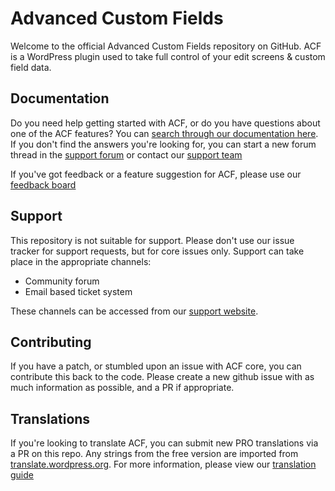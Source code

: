 # Advanced Custom Fields

Welcome to the official Advanced Custom Fields repository on GitHub. ACF is a WordPress plugin used to take full control of your edit screens & custom field data.

## Documentation

Do you need help getting started with ACF, or do you have questions about one of the ACF features? You can [search through our documentation here](https://www.advancedcustomfields.com/resources/). If you don't find the answers you're looking for, you can start a new forum thread in the [support forum](https://support.advancedcustomfields.com/) or contact our [support team](https://www.advancedcustomfields.com/contact/)

If you've got feedback or a feature suggestion for ACF, please use our [feedback board](https://www.advancedcustomfields.com/feedback/)

## Support

This repository is not suitable for support. Please don't use our issue tracker for support requests, but for core issues only.
Support can take place in the appropriate channels:

* Community forum
* Email based ticket system

These channels can be accessed from our [support website](https://support.advancedcustomfields.com/).

## Contributing

If you have a patch, or stumbled upon an issue with ACF core, you can contribute this back to the code. Please create a new github issue with as much information as possible, and a PR if appropriate.

## Translations

If you're looking to translate ACF, you can submit new PRO translations via a PR on this repo. Any strings from the free version are imported from [translate.wordpress.org](https://translate.wordpress.org/projects/wp-plugins/advanced-custom-fields/stable/). For more information, please view our [translation guide](https://www.advancedcustomfields.com/resources/how-to-help-translate-acf-into-other-languages/)
